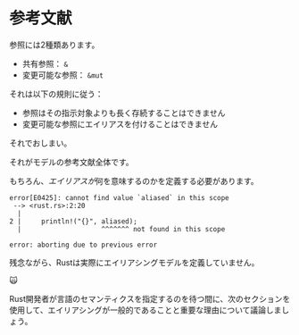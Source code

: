 # <!--References--> 参考文献

<!--There are two kinds of reference:-->
参照には2種類あります。

* <!--Shared reference: `&`-->
   共有参照： `&`
* <!--Mutable reference: `&mut`-->
   変更可能な参照： `&mut`

<!--Which obey the following rules:-->
それは以下の規則に従う：

* <!--A reference cannot outlive its referent-->
   参照はその指示対象よりも長く存続することはできません
* <!--A mutable reference cannot be aliased-->
   変更可能な参照にエイリアスを付けることはできません

<!--That's it.-->
それでおしまい。
<!--That's the whole model references follow.-->
それがモデルの参考文献全体です。

<!--Of course, we should probably define what *aliased* means.-->
もちろん、*エイリアスが*何を意味するのかを定義する必要があります。

```text
error[E0425]: cannot find value `aliased` in this scope
 --> <rust.rs>:2:20
  |
2 |     println!("{}", aliased);
  |                    ^^^^^^^ not found in this scope

error: aborting due to previous error
```

<!--Unfortunately, Rust hasn't actually defined its aliasing model.-->
残念ながら、Rustは実際にエイリアシングモデルを定義していません。
<!--🙀-->
🙀

<!--While we wait for the Rust devs to specify the semantics of their language, let's use the next section to discuss what aliasing is in general, and why it matters.-->
Rust開発者が言語のセマンティクスを指定するのを待つ間に、次のセクションを使用して、エイリアシングが一般的であることと重要な理由について議論しましょう。
